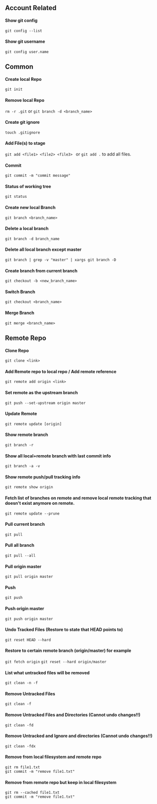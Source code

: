 ## Account Related

#### Show git config 
``` git config --list ```
#### Show git username 
``` git config user.name ```

## Common 

#### Create local Repo 
``` git init ```
#### Remove local Repo 
``` rm -r .git ```
or
``` git branch -d <branch_name> ```
#### Create git ignore 
``` touch .gitignore ```
#### Add File(s) to stage 
``` git add <file1> <file2> <file3>  ```   or ``` git add . ``` to add all files.
#### Commit 
``` git commit -m "commit message" ```
#### Status of working tree 
``` git status ```
#### Create new local Branch 
``` git branch <branch_name> ```
#### Delete a local branch 
``` git branch -d branch_name ```
#### Delete all local branch except master
``` git branch | grep -v "master" | xargs git branch -D ```
#### Create branch from current branch 
``` git checkout -b <new_branch_name> ```
#### Switch Branch 
``` git checkout <branch_name> ```
#### Merge Branch 
``` git merge <branch_name> ```

## Remote Repo 
#### Clone Repo 
``` git clone <link> ```
#### Add Remote repo to local repo / Add remote reference 
``` git remote add origin <link> ```
#### Set remote as the upstream branch 
``` git push --set-upstream origin master ```
#### Update Remote 
``` git remote update [origin] ```
#### Show remote branch
``` git branch -r ```
#### Show all local+remote branch with last commit info  
``` git branch -a -v ```
#### Show remote push/pull tracking info 
``` git remote show origin ```
#### Fetch list of branches on remote and remove local remote tracking that doesn't exist anymore on remote.
``` git remote update --prune ```
#### Pull current branch
``` git pull ```
#### Pull all branch 
``` git pull --all ```
#### Pull origin master 
``` git pull origin master ```
#### Push 
``` git push ```
#### Push origin master 
``` git push origin master ```
#### Undo Tracked Files (Restore to state that HEAD points to) 
``` git reset HEAD --hard ```
#### Restore to certain remote branch (origin/master) for example 
``` git fetch origin ```
``` git reset --hard origin/master ```
#### List what untracked files will be removed 
``` git clean -n -f ```
#### Remove Untracked Files 
``` git clean -f ```
#### Remove Untracked Files and Directories (Cannot undo changes!!)
``` git clean -fd ```
#### Remove Untracked and Ignore and directories (Cannot undo changes!!)
``` git clean -fdx ```
#### Remove from local filesystem and remote repo 
``` 
git rm file1.txt
git commit -m "remove file1.txt"
```
#### Remove from remote repo but keep in local filesystem 
```
git rm --cached file1.txt
git commit -m "remove file1.txt"
```

